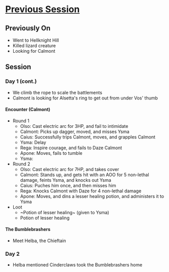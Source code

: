 # [Previous Session](./2020-06-17.md)

## Previously On

- Went to Hellknight Hill
- Killed lizard creature
- Looking for Calmont

## Session

### Day 1 (cont.)

- We climb the rope to scale the battlements
- Calmont is looking for Alsetta's ring to get out from under Vos' thumb

#### Encounter (Calmont)

- Round 1
  - Olso: Cast electric arc for 3HP, and fail to intimidate
  - Calmont: Picks up dagger, moved, and misses Ysma
  - Caius: Successfully trips Calmont, moves, and grapples Calmont
  - Ysma: Delay
  - Rega: Inspire courage, and fails to Daze Calmont
  - Apone: Moves, fails to tumble
  - Ysma: 
- Round 2
  - Olso: Cast electric arc for 7HP, and takes cover
  - Calmont: Stands up, and gets hit with an AOO for 5 non-lethal damage, feints Ysma, and knocks out Ysma
  - Caius: Puches him once, and then misses him
  - Rega: Knocks Calmont with Daze for 4 non-lethal damage
  - Apone: Moves, and dins a lesser healing potion, and administers it to Ysma
- Loot
  - ~Potion of lesser healing~ (given to Ysma)
  - Potion of lesser healing

#### The Bumblebrashers

- Meet Helba, the Chieftain
  
### Day 2 

- Helba mentioned Cinderclaws took the Bumblebrashers home
